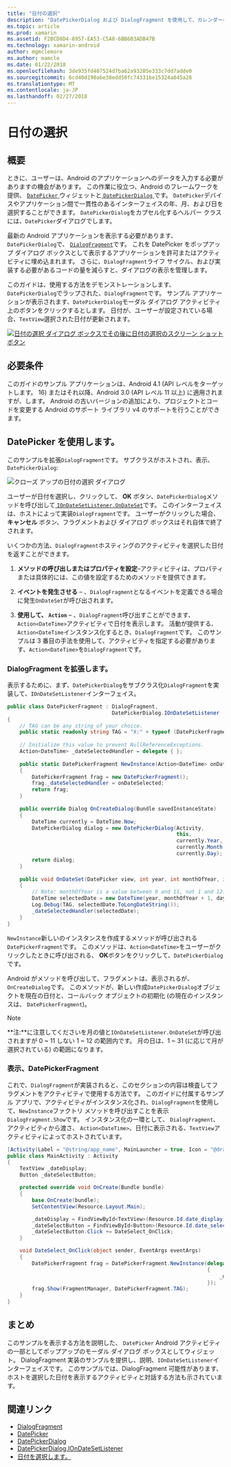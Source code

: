 ```yaml
---
title: "日付の選択"
description: "DatePickerDialog および DialogFragment を使用して、カレンダーの日付を選択します。"
ms.topic: article
ms.prod: xamarin
ms.assetid: F2BCD8D4-8957-EA53-C5A8-6BB603ADB47B
ms.technology: xamarin-android
author: mgmclemore
ms.author: mamcle
ms.date: 01/22/2018
ms.openlocfilehash: 3de935fd407524d7ba62a93205e333c7dd7adde0
ms.sourcegitcommit: 6cd40d190abe38edd50fc74331be15324a845a28
ms.translationtype: MT
ms.contentlocale: ja-JP
ms.lasthandoff: 02/27/2018
---
```

# <a name="date-picker"></a>日付の選択

## <a name="overview"></a>概要

ときに、ユーザーは、Android のアプリケーションへのデータを入力する必要がありますの機会があります。 この作業に役立つ、Android のフレームワークを提供、 [ `DatePicker` ](https://developer.xamarin.com/api/type/Android.Widget.DatePicker/)ウィジェットと[ `DatePickerDialog` ](https://developer.xamarin.com/api/type/Android.App.DatePickerDialog/)です。 `DatePicker`デバイスやアプリケーション間で一貫性のあるインターフェイスの年、月、および日を選択することができます。 `DatePickerDialog`をカプセル化するヘルパー クラスには、`DatePicker`ダイアログでします。

最新の Android アプリケーションを表示する必要があります、`DatePickerDialog`で、 [ `DialogFragment`](https://developer.xamarin.com/api/type/Android.App.DialogFragment/)です。 これを DatePicker をポップアップ ダイアログ ボックスとして表示するアプリケーションを許可またはアクティビティに埋め込まれます。 さらに、`DialogFragment`ライフ サイクル、および実装する必要があるコードの量を減らすと、ダイアログの表示を管理します。

このガイドは、使用する方法をデモンストレーションします、`DatePickerDialog`でラップされた、`DialogFragment`です。 サンプル アプリケーションが表示されます、`DatePickerDialog`モーダル ダイアログ アクティビティ上のボタンをクリックするとします。 日付が、ユーザーが設定されている場合、`TextView`選択された日付が更新されます。

[![日付の選択 ダイアログ ボックスでその後に日付の選択のスクリーン ショット ボタン](date-picker-images/image-01-sml.png)](date-picker-images/image-01.png)

## <a name="requirements"></a>必要条件

このガイドのサンプル アプリケーションは、Android 4.1 (API レベルをターゲットします。
16) またはそれ以降、Android 3.0 (API レベル 11 以上) に適用されますが、します。 Android の古いバージョンの追加により、プロジェクトとコードを変更する Android のサポート ライブラリ v4 のサポートを行うことができます。

## <a name="using-the-datepicker"></a>DatePicker を使用します。

このサンプルを拡張`DialogFragment`です。 サブクラスがホストされ、表示、 `DatePickerDialog`:

![クローズ アップの日付の選択 ダイアログ](date-picker-images/image-02.png)

ユーザーが日付を選択し、クリックして、 **OK**  ボタン、`DatePickerDialog`メソッドを呼び出して[ `IOnDateSetListener.OnDateSet`](https://developer.xamarin.com/api/member/Android.App.DatePickerDialog+IOnDateSetListener.OnDateSet/p/Android.Widget.DatePicker/System.Int32/System.Int32/System.Int32/)です。
このインターフェイスは、ホストによって実装`DialogFragment`です。 ユーザーがクリックした場合、**キャンセル** ボタン、フラグメントおよび ダイアログ ボックスはそれ自体で終了されます。

いくつかの方法、`DialogFragment`ホスティングのアクティビティを選択した日付を返すことができます。

1. **メソッドの呼び出しまたはプロパティを設定**&ndash;アクティビティは、プロパティまたは具体的には、この値を設定するためのメソッドを提供できます。

2. **イベントを発生させる** &ndash; 、`DialogFragment`となるイベントを定義できる場合に発生`OnDateSet`が呼び出されます。

3. **使用して、 `Action`**  &ndash; 、`DialogFragment`呼び出すことができます、`Action<DateTime>`アクティビティで日付を表示します。 活動が提供する、`Action<DateTime`インスタンス化するとき、`DialogFragment`です。 このサンプルは 3 番目の手法を使用して、アクティビティを指定する必要があります、`Action<DateTime>`を`DialogFragment`です。


<a name="extending_dialogfragment" />

### <a name="extending-dialogfragment"></a>DialogFragment を拡張します。

表示するために、まず、`DatePickerDialog`をサブクラス化`DialogFragment`を実装して、`IOnDateSetListener`インターフェイス。

```csharp
public class DatePickerFragment : DialogFragment, 
                                  DatePickerDialog.IOnDateSetListener
{
    // TAG can be any string of your choice.
    public static readonly string TAG = "X:" + typeof (DatePickerFragment).Name.ToUpper();
    
    // Initialize this value to prevent NullReferenceExceptions.
    Action<DateTime> _dateSelectedHandler = delegate { };
    
    public static DatePickerFragment NewInstance(Action<DateTime> onDateSelected)
    {
        DatePickerFragment frag = new DatePickerFragment();
        frag._dateSelectedHandler = onDateSelected;
        return frag;
    }
    
    public override Dialog OnCreateDialog(Bundle savedInstanceState)
    {
        DateTime currently = DateTime.Now;
        DatePickerDialog dialog = new DatePickerDialog(Activity, 
                                                       this, 
                                                       currently.Year, 
                                                       currently.Month - 1,
                                                       currently.Day);
        return dialog;
    }
    
    public void OnDateSet(DatePicker view, int year, int monthOfYear, int dayOfMonth)
    {
        // Note: monthOfYear is a value between 0 and 11, not 1 and 12!
        DateTime selectedDate = new DateTime(year, monthOfYear + 1, dayOfMonth);
        Log.Debug(TAG, selectedDate.ToLongDateString());
        _dateSelectedHandler(selectedDate);
    }
}
```

`NewInstance`新しいのインスタンスを作成するメソッドが呼び出される`DatePickerFragment`です。 このメソッドは、`Action<DateTime>`をユーザーがクリックしたときに呼び出される、 **OK**ボタンをクリックして、`DatePickerDialog`です。

Android がメソッドを呼び出して、フラグメントは、表示されるが、`OnCreateDialog`です。 このメソッドが、新しい作成`DatePickerDialog`オブジェクトを現在の日付と、コールバック オブジェクトの初期化 (の現在のインスタンスは、 `DatePickerFragment`)。


> [!NOTE]
> **注:**に注意してくださいを月の値と`IOnDateSetListener.OnDateSet`が呼び出されますが 0 ~ 11 しない 1 ~ 12 の範囲内です。 月の日は、1 ~ 31 (に応じて月が選択されている) の範囲になります。


<a name="date_picker_fragment" />

### <a name="showing-the-datepickerfragment"></a>表示、DatePickerFragment

これで、`DialogFragment`が実装されると、このセクションの内容は検査してフラグメントをアクティビティで使用する方法です。 このガイドに付属するサンプル アプリで、アクティビティがインスタンス化され、`DialogFragment`を使用して、`NewInstance`ファクトリ メソッドを呼び出すことを表示`DialogFragment.Show`です。 インスタンス化の一環として、 `DialogFragment`、アクティビティから渡さ、 `Action<DateTime>`、日付に表示される、`TextView`アクティビティによってホストされています。

```csharp
[Activity(Label = "@string/app_name", MainLauncher = true, Icon = "@drawable/icon")]
public class MainActivity : Activity
{
    TextView _dateDisplay;
    Button _dateSelectButton;

    protected override void OnCreate(Bundle bundle)
    {
        base.OnCreate(bundle);
        SetContentView(Resource.Layout.Main);

        _dateDisplay = FindViewById<TextView>(Resource.Id.date_display);
        _dateSelectButton = FindViewById<Button>(Resource.Id.date_select_button);
        _dateSelectButton.Click += DateSelect_OnClick;
    }

    void DateSelect_OnClick(object sender, EventArgs eventArgs)
    {
        DatePickerFragment frag = DatePickerFragment.NewInstance(delegate(DateTime time)
                                                                 {
                                                                     _dateDisplay.Text = time.ToLongDateString();
                                                                 });
        frag.Show(FragmentManager, DatePickerFragment.TAG);
    }
}
```

<a name="summary" />

## <a name="summary"></a>まとめ

このサンプルを表示する方法を説明した、 `DatePicker` Android アクティビティの一部としてポップアップのモーダル ダイアログ ボックスとしてウィジェット。 DialogFragment 実装のサンプルを提供し、説明、`IOnDateSetListener`インターフェイスです。 このサンプルでは、DialogFragment 可能性があります、ホストを選択した日付を表示するアクティビティと対話する方法も示されています。


## <a name="related-links"></a>関連リンク

- [DialogFragment](https://developer.xamarin.com/api/type/Android.App.DialogFragment/)
- [DatePicker](https://developer.xamarin.com/api/type/Android.Widget.DatePicker/)
- [DatePickerDialog](https://developer.xamarin.com/api/type/Android.App.DatePickerDialog/)
- [DatePickerDialog.IOnDateSetListener](https://developer.xamarin.com/api/type/Android.App.DatePickerDialog+IOnDateSetListener/)
- [日付を選択します。](https://github.com/xamarinhttps://developer.xamarin.com/recipes/tree/master/android/controls/datepicker/select_a_date)
